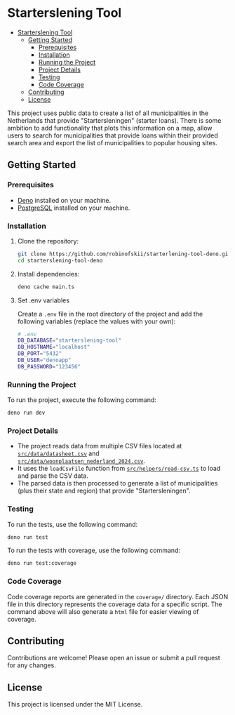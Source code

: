 # Starterslening Tool

- [Starterslening Tool](#starterslening-tool)
  - [Getting Started](#getting-started)
    - [Prerequisites](#prerequisites)
    - [Installation](#installation)
    - [Running the Project](#running-the-project)
    - [Project Details](#project-details)
    - [Testing](#testing)
    - [Code Coverage](#code-coverage)
  - [Contributing](#contributing)
  - [License](#license)

This project uses public data to create a list of all municipalities in the
Netherlands that provide "Startersleningen" (starter loans). There is some
ambition to add functionality that plots this information on a map, allow users
to search for municipalities that provide loans within their provided search
area and export the list of municipalities to popular housing sites.

## Getting Started

### Prerequisites

- [Deno](https://deno.land/) installed on your machine.
- [PostgreSQL](https://www.postgresql.org/) installed on your machine.

### Installation

1. Clone the repository:
   ```sh
   git clone https://github.com/robinofskii/starterlening-tool-deno.git
   cd starterslening-tool-deno
   ```

2. Install dependencies:
   ```sh
   deno cache main.ts
   ```

3. Set .env variables

    Create a `.env` file in the root directory of the project and add the
    following variables (replace the values with your own):
  
    ```sh
    # .env
    DB_DATABASE="starterslening-tool"
    DB_HOSTNAME="localhost"
    DB_PORT="5432"
    DB_USER="denoapp"
    DB_PASSWORD="123456"
    ```

### Running the Project

To run the project, execute the following command:

```sh
deno run dev
```

### Project Details

- The project reads data from multiple CSV files located at
  [`src/data/datasheet.csv`](src/data/datasheet.csv) and
  [`src/data/woonplaatsen_nederland_2024.csv`](src/data/woonplaatsen_nederland_2024.csv).
- It uses the `loadCsvFile` function from
  [`src/helpers/read-csv.ts`](src/helpers/read-csv.ts) to load and parse the CSV
  data.
- The parsed data is then processed to generate a list of municipalities (plus
  their state and region) that provide "Startersleningen".

### Testing

To run the tests, use the following command:

```sh
deno run test
```

To run the tests with coverage, use the following command:

```sh
deno run test:coverage
```

### Code Coverage

Code coverage reports are generated in the `coverage/` directory. Each JSON file
in this directory represents the coverage data for a specific script. The
command above will also generate a `html` file for easier viewing of coverage.

## Contributing

Contributions are welcome! Please open an issue or submit a pull request for any
changes.

## License

This project is licensed under the MIT License.
